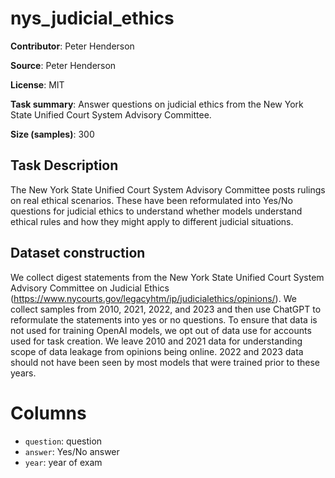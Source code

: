 # nys_judicial_ethics 
 **Contributor**: Peter Henderson
 
 **Source**: Peter Henderson
 
 **License**: MIT
 
 **Task summary**: Answer questions on judicial ethics from the New York State Unified Court System Advisory Committee.
 
 **Size (samples)**: 300
 
 ## Task Description
 
 The New York State Unified Court System Advisory Committee posts rulings on real ethical scenarios. These have been reformulated into Yes/No questions for judicial ethics to understand whether models understand ethical rules and how they might apply to different judicial situations.
 
 ## Dataset construction
 
 We collect digest statements from the New York State Unified Court System Advisory Committee on Judicial Ethics (<https://www.nycourts.gov/legacyhtm/ip/judicialethics/opinions/>). We collect samples from 2010, 2021, 2022, and 2023 and then use ChatGPT to reformulate the statements into yes or no questions. To ensure that data is not used for training OpenAI models, we opt out of data use for accounts used for task creation. We leave 2010 and 2021 data for understanding scope of data leakage from opinions being online. 2022 and 2023 data should not have been seen by most models that were trained prior to these years.

# Columns 

- `question`: question
- `answer`: Yes/No answer
- `year`: year of exam 